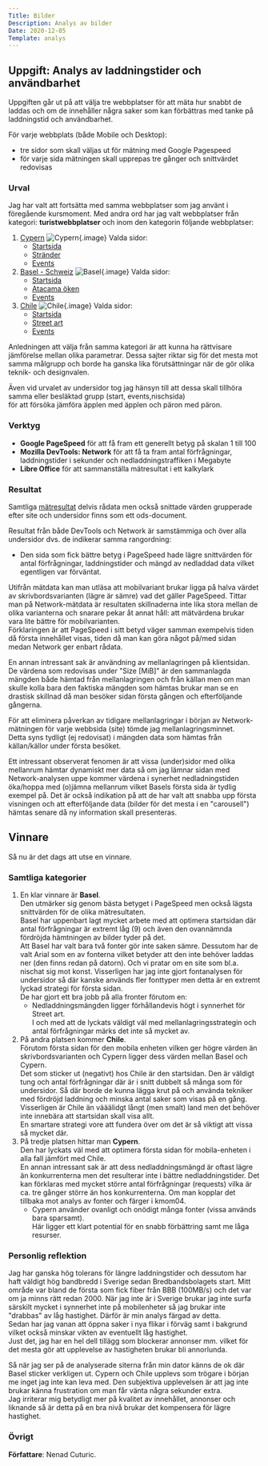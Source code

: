 ```yaml
---
Title: Bilder
Description: Analys av bilder
Date: 2020-12-05
Template: analys
---
```


## Uppgift: Analys av laddningstider och användbarhet

Uppgiften går ut på att välja tre webbplatser för att mäta hur snabbt de laddas
och om de innehåller några saker som kan förbättras med tanke på laddningstid och användbarhet.

För varje webbplats (både Mobile och Desktop):
- tre sidor som skall väljas ut för mätning med Google Pagespeed
- för varje sida mätningen skall upprepas tre gånger och snittvärdet redovisas

### Urval

Jag har valt att fortsätta med samma webbplatser som jag använt i föregående kursmoment.
Med andra ord har jag valt webbplatser från kategori: __turistwebbplatser__ och inom den kategorin följande webbplatser:

1.  [Cypern](https://www.visitcyprus.com)
     ![Cypern](%assets_url%/img/Cyprus-screenshot.png "Cypern"){.image}
     Valda sidor:
       * [Startsida](https://www.visitcyprus.com)
       * [Stränder](https://www.visitcyprus.com/index.php/en/discovercyprus/sun-sea/beaches1)
       * [Events](https://www.visitcyprus.com/index.php/en/events-3/year.listevents/2020/12/06/-)
2.  [Basel - Schweiz](https://www.basel.com)
    ![Basel](%assets_url%/img/Basel-screenshot.png "Basel"){.image}
     Valda sidor:
       * [Startsida](https://www.basel.com)
       * [Atacama öken](https://chile.travel/donde-ir/norte-desierto-atacama)
       * [Events](https://chile.travel/eventos)
3.  [Chile](http://www.chile.travel)
    ![Chile](%assets_url%/img/Chile-screenshot.png "Chile"){.image}
     Valda sidor:
       * [Startsida](http://www.chile.travel)
       * [Street art](https://www.basel.com/en/Urban-Art)
       * [Events](https://www.basel.com/en/events)

Anledningen att välja från samma kategori är att kunna ha rättvisare jämförelse mellan olika parametrar.
Dessa sajter riktar sig för det mesta mot samma målgrupp och borde ha ganska lika förutsättningar när de gör olika teknik- och designvalen.

Även vid urvalet av undersidor tog jag hänsyn till att dessa skall tillhöra samma eller besläktad grupp (start, events,nischsida)  
för att försöka jämföra äpplen med äpplen och päron med päron.

### Verktyg

- __Google PageSpeed__ för att få fram ett generellt betyg på skalan 1 till 100
- __Mozilla DevTools: Network__ för att få ta fram antal förfrågningar, laddningstider i sekunder och nedladdningstraffiken i Megabyte
- __Libre Office__ för att sammanställa mätresultat i ett kalkylark


### Resultat

Samtliga [mätresultat](%assets_url%/Sitespeed-analysis.ods) delvis rådata
men också snittade värden grupperade efter site och undersidor finns som ett ods-document.

Resultat från både DevTools och Network är samstämmiga och över alla undersidor dvs. de indikerar samma rangordning:
- Den sida som fick bättre betyg i PageSpeed hade lägre snittvärden för antal förfrågningar, laddningstider och mängd av nedladdad data vilket egentligen var förväntat.

Utifrån mätdata kan man utläsa att mobilvariant brukar ligga på halva värdet av skrivbordsvarianten (lägre är sämre) vad det gäller PageSpeed.
Tittar man på Network-mätdata är resultaten skillnaderna inte lika stora mellan de olika varianterna och snarare pekar åt annat håll:
att mätvärdena brukar vara lite bättre för mobilvarianten.  
Förklaringen är att PageSpeed i sitt betyd väger samman exempelvis tiden då första innehållet visas, tiden då man kan göra något på/med sidan medan
Network ger enbart rådata.

En annan intressant sak är användning av mellanlagringen på klientsidan.
De värdena som redovisas under "Size [MiB]" är den sammanlagda mängden både hämtad från mellanlagringen och från källan
men om man skulle kolla bara den faktiska mängden som hämtas brukar man se en drastisk skillnad då man besöker sidan första gången och efterföljande gångerna.

För att eliminera påverkan av tidigare mellanlagringar i början av Network-mätningen för varje webbsida (site) tömde jag mellanlagringsminnet.  
Detta syns tydligt (ej redovisat) i mängden data som hämtas från källan/källor under första besöket.

Ett intressant observerat fenomen är att vissa (under)sidor med olika mellanrum hämtar dynamiskt mer data så om jag lämnar sidan med Network-analysen uppe
kommer värdena i synerhet nedladningstiden öka/hoppa med (o)jämna mellanrum vilket Basels första sida är tydlig exempel på.
Det är också indikation på att de har valt att snabba upp första visningen och att efterföljande data (bilder för det mesta i en "carousell") hämtas senare
då ny information skall presenteras.

## Vinnare

Så nu är det dags att utse en vinnare.

### Samtliga kategorier

1. En klar vinnare är __Basel__.  
    Den utmärker sig genom bästa betyget i PageSpeed men också lägsta snittvärden för de olika mätresultaten.  
    Basel har uppenbart lagt mycket arbete med att optimera startsidan där antal förfrågningar är extremt låg (9)
    och även den ovannämnda fördröjda hämtningen av bilder tyder på det.  
    Att Basel har valt bara två fonter gör inte saken sämre.
    Dessutom har de valt Arial som en av fonterna vilket betyder att den inte behöver laddas ner (den finns redan på datorn).
    Och vi pratar om en site som bl.a. nischat sig mot konst.
    Visserligen har jag inte gjort fontanalysen för undersidor så där kanske används fler fonttyper men detta är en extremt lyckad strategi för första sidan.  
    De har gjort ett bra jobb på alla fronter förutom en:
    - Nedladdningsmängden ligger förhållandevis högt i synnerhet för Street art.  
      I och med att de lyckats väldigt väl med mellanlagringsstrategin och antal förfrågningar märks det inte så mycket av.
2. På andra platsen kommer __Chile__.  
    Förutom första sidan för den mobila enheten vilken ger högre värden än skrivbordsvarianten och Cypern ligger dess värden mellan Basel och Cypern.  
    Det som sticker ut (negativt) hos Chile är den startsidan.
    Den är väldigt tung och antal förfrågningar där är i snitt dubbelt så många som för undersidor.
    Så där borde de kunna lägga krut på och använda tekniker med fördröjd laddning och minska antal saker som visas på en gång.
    Visserligen är Chile än vääälidgt långt (men smalt) land men det behöver inte innebära att startsidan skall visa allt.  
    En smartare strategi vore att fundera över om det är så viktigt att vissa så mycket där.
3. På tredje platsen hittar man __Cypern__.  
    Den har lyckats väl med att optimera första sidan för mobila-enheten i alla fall jämfört med Chile.  
    En annan intressant sak är att dess nedladdningsmängd är oftast lägre än konkurrenterna men det resulterar inte i bättre nedladdningstider.
    Det kan förklaras med mycket större antal förfrågningar (requests) vilka är ca. tre gånger större än hos konkurrenterna.
    Om man kopplar det tillbaka mot analys av fonter och färger i kmom04.
      - Cypern använder ovanligt och onödigt många fonter (vissa används bara sparsamt).  
        Här ligger ett klart potential för en snabb förbättring samt me låga resurser.

### Personlig reflektion

Jag har ganska hög tolerans för längre laddningstider och dessutom har haft väldigt hög bandbredd i Sverige sedan Bredbandsbolagets start.
Mitt område var bland de första som fick fiber från BBB (100MB/s) och det var om ja minns rätt redan 2000.
När jag inte är i Sverige brukar jag inte surfa särskilt mycket i synnerhet inte på mobilenheter så jag brukar inte "drabbas" av låg hastighet.
Därför är min analys färgad av detta.  
Sedan har jag vanan att öppna saker i nya flikar i förväg samt i bakgrund vilket också minskar vikten av eventuellt låg hastighet.  
Just det, jag har en hel dell tillägg som blockerar annonser mm. vilket för det mesta gör att upplevelse av hastigheten brukar bli annorlunda.

Så när jag ser på de analyserade siterna från min dator känns de ok där Basel sticker verkligen ut.
Cypern och Chile upplevs som trögare i början me inget jag inte kan leva med.
Den subjektiva upplevelsen är att jag inte brukar känna frustration om man får vänta några sekunder extra.  
Jag irriterar mig betydligt mer på kvalitet av innehållet, annonser och liknande så är detta på en bra nivå brukar det kompensera för lägre hastighet.

### Övrigt

__Författare__: Nenad Cuturic.
